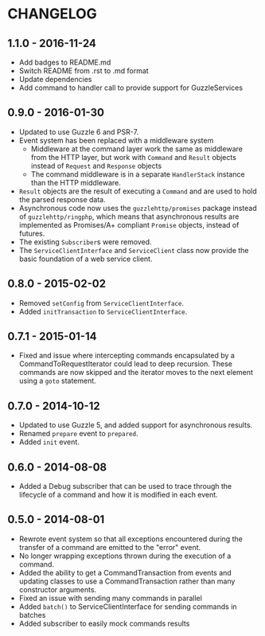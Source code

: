 # CHANGELOG

## 1.1.0 - 2016-11-24

* Add badges to README.md
* Switch README from .rst to .md format 
* Update dependencies
* Add command to handler call to provide support for GuzzleServices

## 0.9.0 - 2016-01-30

* Updated to use Guzzle 6 and PSR-7.
* Event system has been replaced with a middleware system
    * Middleware at the command layer work the same as middleware from the
      HTTP layer, but work with `Command` and `Result` objects instead of
      `Request` and `Response` objects
    * The command middleware is in a separate `HandlerStack` instance than the
      HTTP middleware.
* `Result` objects are the result of executing a `Command` and are used to hold
  the parsed response data.
* Asynchronous code now uses the `guzzlehttp/promises` package instead of 
  `guzzlehttp/ringphp`, which means that asynchronous results are implemented
  as Promises/A+ compliant `Promise` objects, instead of futures.
* The existing `Subscriber`s were removed.
* The `ServiceClientInterface` and `ServiceClient` class now provide the basic
  foundation of a web service client.

## 0.8.0 - 2015-02-02

* Removed `setConfig` from `ServiceClientInterface`.
* Added `initTransaction` to `ServiceClientInterface`.

## 0.7.1 - 2015-01-14

* Fixed and issue where intercepting commands encapsulated by a
  CommandToRequestIterator could lead to deep recursion. These commands are
  now skipped and the iterator moves to the next element using a `goto`
  statement.

## 0.7.0 - 2014-10-12

* Updated to use Guzzle 5, and added support for asynchronous results.
* Renamed `prepare` event to `prepared`.
* Added `init` event.

## 0.6.0 - 2014-08-08

* Added a Debug subscriber that can be used to trace through the lifecycle of
  a command and how it is modified in each event.

## 0.5.0 - 2014-08-01

* Rewrote event system so that all exceptions encountered during the transfer
  of a command are emitted to the "error" event.
* No longer wrapping exceptions thrown during the execution of a command.
* Added the ability to get a CommandTransaction from events and updating
  classes to use a CommandTransaction rather than many constructor arguments.
* Fixed an issue with sending many commands in parallel
* Added `batch()` to ServiceClientInterface for sending commands in batches
* Added subscriber to easily mock commands results
